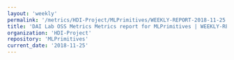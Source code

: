 ```yaml
---
layout: 'weekly'
permalink: '/metrics/HDI-Project/MLPrimitives/WEEKLY-REPORT-2018-11-25'
title: 'DAI Lab OSS Metrics Metrics report for MLPrimitives | WEEKLY-REPORT-2018-11-25'
organization: 'HDI-Project'
repository: 'MLPrimitives'
current_date: '2018-11-25'
---
```

